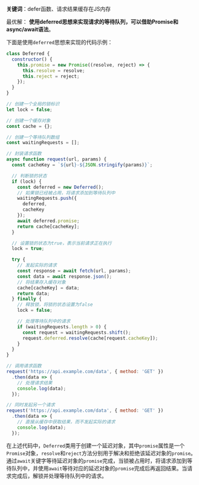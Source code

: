 **关键词**：defer函数、请求结果缓存在JS内存

最优解： **使用deferred思想来实现请求的等待队列，可以借助Promise和async/await语法**。

下面是使用`deferred`思想来实现的代码示例：

```javascript
class Deferred {
  constructor() {
    this.promise = new Promise((resolve, reject) => {
      this.resolve = resolve;
      this.reject = reject;
    });
  }
}

// 创建一个全局的锁标识
let lock = false;

// 创建一个缓存对象
const cache = {};

// 创建一个等待队列数组
const waitingRequests = [];

// 封装请求函数
async function request(url, params) {
  const cacheKey = `${url}-${JSON.stringify(params)}`;

  // 判断锁的状态
  if (lock) {
    const deferred = new Deferred();
    // 如果锁已经被占用，将请求添加到等待队列中
    waitingRequests.push({
      deferred,
      cacheKey
    });
    await deferred.promise;
    return cache[cacheKey];
  }

  // 设置锁的状态为true，表示当前请求正在执行
  lock = true;

  try {
    // 发起实际的请求
    const response = await fetch(url, params);
    const data = await response.json();
    // 将结果存入缓存对象
    cache[cacheKey] = data;
    return data;
  } finally {
    // 释放锁，将锁的状态设置为false
    lock = false;

    // 处理等待队列中的请求
    if (waitingRequests.length > 0) {
      const request = waitingRequests.shift();
      request.deferred.resolve(cache[request.cacheKey]);
    }
  }
}

// 调用请求函数
request('https://api.example.com/data', { method: 'GET' })
  .then(data => {
    // 处理请求结果
    console.log(data);
  });

// 同时发起另一个请求
request('https://api.example.com/data', { method: 'GET' })
  .then(data => {
    // 直接从缓存中获取结果，而不发起实际的请求
    console.log(data);
  });
```

在上述代码中，`Deferred`类用于创建一个延迟对象，其中`promise`属性是一个`Promise`对象，`resolve`和`reject`方法分别用于解决和拒绝该延迟对象的`promise`。通过`await`关键字等待延迟对象的`promise`完成，当锁被占用时，将请求添加到等待队列中，并使用`await`等待对应的延迟对象的`promise`完成后再返回结果。当请求完成后，解锁并处理等待队列中的请求。
